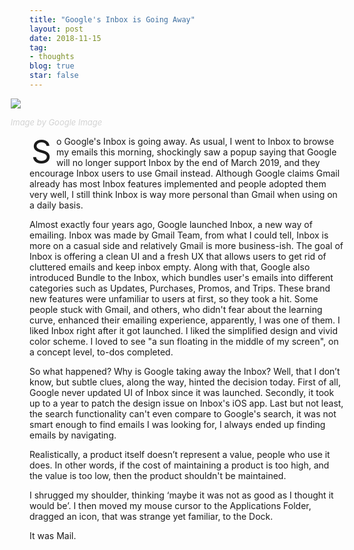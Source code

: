 ```yaml
---
title: "Google's Inbox is Going Away"
layout: post
date: 2018-11-15
tag:
- thoughts
blog: true
star: false
---
```

<style>
ul li {line-height: unset;}

.wrapper-hero {
  width: 112%;
  margin-left: -6%;
}
 
.fl {
  float: left;
  font-size: 50px;
  line-height: 50px;
  padding-top: 0;
  padding-right: 8px;
  padding-left: 3px;
}
</style>

<div class="wrapper-hero">

<img src="https://www.cyfyifanchen.com/assets/images/googles-inbox.jpg" />

<a class="link-to-author"
   style="
          font-style: italic;
          text-decoration: none;
          color: lightgray;
          font-size: 13px;
          display: block;
          margin-top: 10px;
         "
href="https://images.google.com">Image by Google Image</a>
</div>

<span class="fl">S</span> o Google's Inbox is going away. As usual, I went to Inbox to browse my emails this morning, shockingly saw a popup saying that Google will no longer support Inbox by the end of March 2019, and they encourage Inbox users to use Gmail instead. Although Google claims Gmail already has most Inbox features implemented and people adopted them very well, I still think Inbox is way more personal than Gmail when using on a daily basis. 

Almost exactly four years ago, Google launched Inbox, a new way of emailing. Inbox was made by Gmail Team, from what I could tell, Inbox is more on a casual side and relatively Gmail is more business-ish. The goal of Inbox is offering a clean UI and a fresh UX that allows users to get rid of cluttered emails and keep inbox empty. Along with that, Google also introduced Bundle to the Inbox, which bundles user's emails into different categories such as Updates, Purchases, Promos, and Trips. These brand new features were unfamiliar to users at first, so they took a hit. Some people stuck with Gmail, and others, who didn't fear about the learning curve, enhanced their emailing experience, apparently, I was one of them. 
I liked Inbox right after it got launched. I liked the simplified design and vivid color scheme. I loved to see  "a sun floating in the middle of my screen", on a concept level, to-dos completed. 

So what happened? Why is Google taking away the Inbox? Well, that I don’t know, but subtle clues, along the way, hinted the decision today. First of all, Google never updated UI of Inbox since it was launched. Secondly, it took up to a year to patch the design issue on Inbox's iOS app. Last but not least, the search functionality can't even compare to Google's search, it was not smart enough to find emails I was looking for, I always ended up finding emails by navigating. 

Realistically, a product itself doesn’t represent a value, people who use it does.  In other words, if the cost of maintaining a product is too high, and the value is too low, then the product shouldn't be maintained. 

I shrugged my shoulder, thinking ‘maybe it was not as good as I thought it would be’. I then moved my mouse cursor to the Applications Folder, dragged an icon, that was strange yet familiar, to the Dock.

It was Mail.